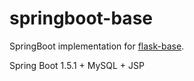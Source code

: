# springboot-base

SpringBoot implementation for [flask-base](!https://github.com/hack4impact/flask-base).

Spring Boot 1.5.1 + MySQL + JSP
